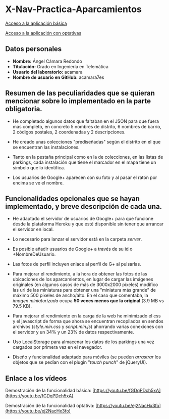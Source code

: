 # X-Nav-Practica-Aparcamientos
[Acceso a la aplicación básica](https://acamara7es.github.io/X-Nav-Practica-Aparcamientos/1.0)

[Acceso a la aplicación con optativas](https://acamara7es.github.io/X-Nav-Practica-Aparcamientos)


## Datos personales
- **Nombre:** Ángel Cámara Redondo
- **Titulación:** Grado en Ingeniería en Telemática
- **Usuario del laboratorio:** acamara
- **Nombre de usuario en GitHub:** acamara7es

## Resumen de las peculiaridades que se quieran mencionar sobre lo implementado en la parte obligatoria.
   - He completado algunos datos que faltaban en el JSON para que fuera más completo, en concreto 5 nombres de distrito, 6 nombres de barrio, 2 códigos postales, 2 coordenadas y 2 descripciones.

   - He creado unas colecciones "prediseñadas" según el distrito en el que se encuentran las instalaciones.

   - Tanto en la pestaña principal como en la de colecciones, en las listas de parkings, cada instalación que tiene el marcador en el mapa tiene un símbolo que lo identifica.

   - Los usuarios de Google+ aparecen con su foto y al pasar el ratón por encima se ve el nombre.

## Funcionalidades opcionales que se hayan implementado, y breve descripción de cada una.
-  He adaptado el servidor de usuarios de Google+ para que funcione desde la plataforma Heroku y que esté disponible sin tener que arrancar el servidor en local.
  - Lo necesario para lanzar el servidor está en la carpeta _server_.

- Es posible añadir usuarios de Google+ a través de su id o +NombreDeUsuario.

- Las fotos de perfil incluyen enlace al perfil de G+ al pulsarlas.

- Para mejorar el rendimiento, a la hora de obtener las fotos de las ubicaciones de los aparcamientos, en lugar de cargar las imágenes originales (en algunos casos de más de 3000x2000 píxeles) modifico las url de las miniaturas para obtener una "miniatura más grande"  de máximo 500 píxeles de ancho/alto. En el caso que comentaba, la _imagen miniaturizada_ ocupa **50 veces menos que la original** (3.9 MB vs 79.5 KB).

- Para mejorar el rendimiento en la carga de la web he minimizado el css y el javascript de forma que ahora se encuentran recopilados en sendos archivos (_style.min.css_ y _script.min.js_) ahorrando varias conexiones con el servidor y un 34% y un 23% de datos respectivamente.

- Uso LocalStorage para almacenar los datos de los parkings una vez cargados por primera vez en el navegador.

- Diseño y funcionalidad adaptado para móviles (se pueden _arrastrar_ los objetos que se pedían con el plugin "_touch punch_" de jQueryUI).

## Enlace a los vídeos
Demostración de la funcionalidad básica: [https://youtu.be/fGDqPDch5xA](https://youtu.be/fGDqPDch5xA)

Demostración de la funcionalidad optativa: [https://youtu.be/ej2NacHx3fo](https://youtu.be/ej2NacHx3fo)
